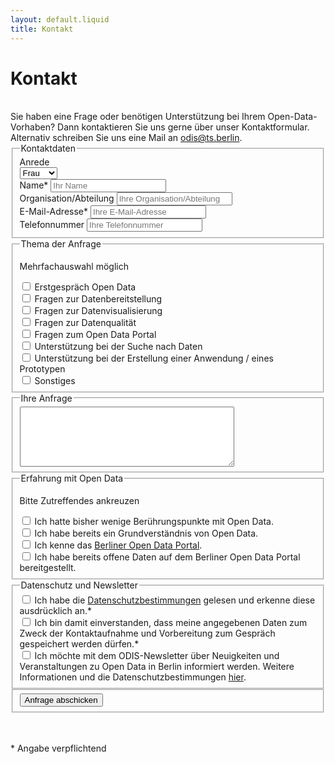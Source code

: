 ```yaml
---
layout: default.liquid
title: Kontakt
---
```


# Kontakt
<br>
Sie haben eine Frage oder benötigen Unterstützung bei Ihrem Open-Data-Vorhaben? Dann kontaktieren Sie uns gerne über unser Kontaktformular. Alternativ schreiben Sie uns eine Mail an <a href="mailto:odis@ts.berlin">odis@ts.berlin</a>.

<div class="pt-4">
	<form name="contact" method="POST" data-netlify="true" action="/success">
  <input type="hidden" name="subject" value="Kontaktanfrage über die ODIS-Website" />
    <fieldset name="kontaktdaten">
      <legend>Kontaktdaten</legend>
      <div class="flex-wrapper anrede">
        <div class="form-field">
			    <label for="anrede">Anrede</label>
          <div class="dropdown">
			      <select name="anrede" id="anrede">
              <option value="Frau">Frau</option>
              <option value="Herr">Herr</option>
              <option value="Divers">Divers</option>
            </select>
          </div>
        </div>
      </div>
      <div class="flex-wrapper">
        <div class="form-field">
          <label for id="name">Name*</label>
          <input type="text" id="name" name="name" placeholder="Ihr Name" required>
        </div>
        <div class="form-field">
			    <label for id="organisation">Organisation/Abteilung</label>
          <input type="text" id="organisation" name="organisation" placeholder="Ihre Organisation/Abteilung"/>
        </div>
        <div class="form-field">
          <label for id="email">E-Mail-Adresse*</label>
          <input type="email" id="email" name="email" placeholder="Ihre E-Mail-Adresse">
        </div>
        <div class="form-field">
          <label for id="phone">Telefonnummer</label>
          <input type="tel" id="phone" name="phone" pattern="[0-9+]{4,30}" title="nur Zahlen und +, mindestens vier Ziffern" placeholder="Ihre Telefonnummer"/>
        </div>
      </div>
    </fieldset>
		<fieldset name="anfragenthema">
      <legend>Thema der Anfrage </legend> 
      <p class="small">Mehrfachauswahl möglich</p>
      <div class="checkbox">
        <input type="checkbox" id="erstgespräch" name="anfrage" value="erstgespräch">
        <label for="erstgespräch">Erstgespräch Open Data</label>
      </div>
      <div class="checkbox">
        <input type="checkbox" id="bereitstellung" name="anfrage" value="bereitstellung">
        <label for="bereitstellung">Fragen zur Datenbereitstellung</label>
      </div>
      <div class="checkbox">
        <input type="checkbox" id="visualisierung" name="anfrage" value="visualisierung">
        <label for="visualisierung">Fragen zur Datenvisualisierung</label>
      </div>
      <div class="checkbox">
        <input type="checkbox" id="datenquali" name="anfrage" value="datenquali">
        <label for="datenquali">Fragen zur Datenqualität</label>
      </div>
      <div class="checkbox">
        <input type="checkbox" id="od-portal" name="anfrage" value="od-portal">
        <label for="od-portal">Fragen zum Open Data Portal</label>
      </div>
      <div class="checkbox">
        <input type="checkbox" id="datensuche" name="anfrage" value="datensuche">
        <label for="datensuche">Unterstützung bei der Suche nach Daten</label>
      </div>
      <div class="checkbox">
        <input type="checkbox" id="prototyp" name="anfrage" value="prototyp">
        <label for="prototyp">Unterstützung bei der Erstellung einer Anwendung / eines Prototypen</label>
       </div>
      <div class="checkbox">
        <input type="checkbox" id="sonstiges" name="anfrage" value="sonstiges">
         <label for="sonstiges">Sonstiges</label>
      </div>
    </fieldset>
    <fieldset name="anfrage">
      <legend for="anfrage">Ihre Anfrage </legend>
      <textarea id="message" name="message" rows="6" cols = "40"></textarea>
    </fieldset>
    <fieldset name="erfahrung">
      <legend>Erfahrung mit Open Data</legend> 
      <p class="small">Bitte Zutreffendes ankreuzen</p>
      <div class="checkbox">
        <input type="checkbox" id="wenig-od-erfahrung" name="erfahrung" value="wenig-od-erfahrung">
        <label for="wenig-od-erfahrung">Ich hatte bisher wenige Berührungspunkte mit Open Data.</label>
      </div>
      <div class="checkbox">
        <input type="checkbox" id="kenne-od" name="erfahrung" value="kenne-od">
        <label for="kenne-od">Ich habe bereits ein Grundverständnis von Open Data.</label>
      </div>
      <div class="checkbox">
        <input type="checkbox" id="kenne-portal" name="erfahrung" value="kenne-portal">
        <label for="kenne-portal">Ich kenne das <a href="https://www.daten.berlin.de">Berliner Open Data Portal</a>.</label>
      </div>
      <div class="checkbox">
        <input type="checkbox" id="bereitgestellt" name="erfahrung" value="bereitgestellt">
        <label for="bereitgestellt">Ich habe bereits offene Daten auf dem Berliner Open Data Portal bereitgestellt.</label>
      </div>
    </fieldset>
    <fieldset name="datenschutz">
      <legend>Datenschutz und Newsletter</legend>
      <div class="checkbox">
        <input type="checkbox" id="DSV" name="datenschutz" value="DSV" required>
        <label for="DSV"> Ich habe die <a href="https://www.technologiestiftung-berlin.de/datenschutz">Datenschutzbestimmungen</a> gelesen und erkenne diese ausdrücklich an.*</label>
      </div>
      <div class="checkbox">
        <input type="checkbox" id="speicherung" name="datenschutz" value="speicherung" required>
        <label for="speicherung"> Ich bin damit einverstanden, dass meine angegebenen Daten zum Zweck der Kontaktaufnahme und Vorbereitung zum Gespräch gespeichert werden dürfen.*</label>
      </div>
      <div class="checkbox">
        <input type="checkbox" id="newsletter" name="newsletter" value="newsletter">
        <label for="newsletter"> Ich möchte mit dem ODIS-Newsletter über Neuigkeiten und Veranstaltungen zu Open Data in Berlin informiert werden. Weitere Informationen und die Datenschutzbestimmungen <a href="https://subscribe.newsletter2go.com/?n2g=r9s7xtjr-pugsca5z-1c6s&_ga=2.134197321.677887372.1591186343-1970435231.1591186343">hier</a>.</label>
      </div>
    </fieldset>
    <fieldset name="submit">
      <div data-netlify-recaptcha="true"></div>
      <button type="submit">Anfrage abschicken</button>
    </fieldset> 
    <br> <br>
  <p class="small"> * Angabe verpflichtend </p>
  </form>
</div>
